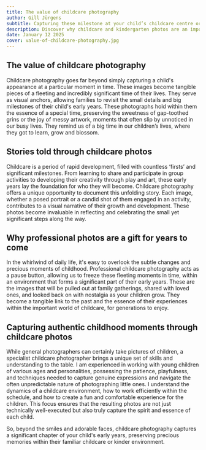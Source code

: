 ```yaml
---
title: The value of childcare photography
author: Gill Jürgens
subtitle: Capturing these milestone at your child’s childcare centre or kindergarten
description: Discover why childcare and kindergarten photos are an important milestone in your child's early years
date: January 12 2025
cover: value-of-childcare-photography.jpg
---
```


## The value of childcare photography

Childcare photography goes far beyond simply capturing a child's appearance at a particular moment in time. These images become tangible pieces of a fleeting and incredibly significant time of their lives. They serve as visual anchors, allowing families to revisit the small details and big milestones of their child's early years. These photographs hold within them the essence of a special time, preserving the sweetness of gap-toothed grins or the joy of messy artwork, moments that often slip by unnoticed in our busy lives. They remind us of a big time in our children’s lives, where they got to learn, grow and blossom.

## Stories told through childcare photos

Childcare is a period of rapid development, filled with countless ‘firsts’ and significant milestones. From learning to share and participate in group activities to developing their creativity through play and art, these early years lay the foundation for who they will become. Childcare photography offers a unique opportunity to document this unfolding story. Each image, whether a posed portrait or a candid shot of them engaged in an activity, contributes to a visual narrative of their growth and development. These photos become invaluable in reflecting and celebrating the small yet significant steps along the way.

## Why professional photos are a gift for years to come

In the whirlwind of daily life, it's easy to overlook the subtle changes and precious moments of childhood. Professional childcare photography acts as a pause button, allowing us to freeze these fleeting moments in time, within an environment that forms a significant part of their early years. These are the images that will be pulled out at family gatherings, shared with loved ones, and looked back on with nostalgia as your children grow. They become a tangible link to the past and the essence of their experiences within the important world of childcare, for generations to enjoy.

## Capturing authentic childhood moments through childcare photos

While general photographers can certainly take pictures of children, a specialist childcare photographer brings a unique set of skills and understanding to the table. I am experienced in working with young children of various ages and personalities, possessing the patience, playfulness, and techniques needed to capture genuine expressions and navigate the often unpredictable nature of photographing little ones. I understand the dynamics of a childcare environment, how to work efficiently within the schedule, and how to create a fun and comfortable experience for the children. This focus ensures that the resulting photos are not just technically well-executed but also truly capture the spirit and essence of each child.

So, beyond the smiles and adorable faces, childcare photography captures a significant chapter of your child's early years, preserving precious memories within their familiar childcare or kinder environment.
